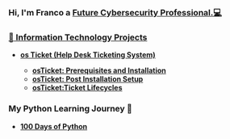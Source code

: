 ### Hi, I'm Franco a <a href="https://www.linkedin.com/in/franco-carrera-857ba81a8/">Future Cybersecurity Professional.:computer:
### :file_folder: Information Technology Projects

  - <b>os Ticket (Help Desk Ticketing System)
    - [osTicket: Prerequisites and Installation](https://github.com/FrancoCarrera1/osticket-prereqs)
    - [osTicket: Post Installation Setup](https://github.com/FrancoCarrera1/osTicketpostinstallation-setup)
    - [osTicket:Ticket Lifecycles ](https://github.com/FrancoCarrera1/tlifecycles)
    
  ### My Python Learning Journey :snake:	
 - [100 Days of Python](https://github.com/FrancoCarrera1/100_days_py/blob/main/README.md)
 

